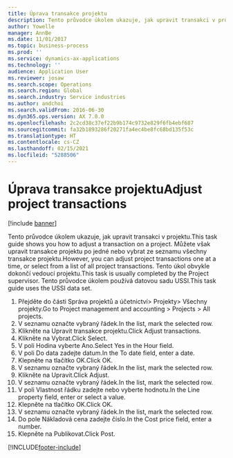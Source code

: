 ```yaml
---
title: Úprava transakce projektu
description: Tento průvodce úkolem ukazuje, jak upravit transakci v projektu.
author: Yowelle
manager: AnnBe
ms.date: 11/01/2017
ms.topic: business-process
ms.prod: ''
ms.service: dynamics-ax-applications
ms.technology: ''
audience: Application User
ms.reviewer: josaw
ms.search.scope: Operations
ms.search.region: Global
ms.search.industry: Service industries
ms.author: andchoi
ms.search.validFrom: 2016-06-30
ms.dyn365.ops.version: AX 7.0.0
ms.openlocfilehash: 2c2cd38c37ef22b9b174c9732e829f6fb4ebf687
ms.sourcegitcommit: fa32b1893286f20271fa4ec4be8fc68bd135f53c
ms.translationtype: HT
ms.contentlocale: cs-CZ
ms.lasthandoff: 02/15/2021
ms.locfileid: "5288506"
---
```

# <a name="adjust-project-transactions"></a><span data-ttu-id="3d276-103">Úprava transakce projektu</span><span class="sxs-lookup"><span data-stu-id="3d276-103">Adjust project transactions</span></span>

[!include [banner](../../includes/banner.md)]

<span data-ttu-id="3d276-104">Tento průvodce úkolem ukazuje, jak upravit transakci v projektu.</span><span class="sxs-lookup"><span data-stu-id="3d276-104">This task guide shows you how to adjust a transaction on a project.</span></span> <span data-ttu-id="3d276-105">Můžete však upravit transakce projektu po jedné nebo vybrat ze seznamu všechny transakce projektu.</span><span class="sxs-lookup"><span data-stu-id="3d276-105">However, you can adjust project transactions one at a time, or select from a list of all project transactions.</span></span> <span data-ttu-id="3d276-106">Tento úkol obvykle dokončí vedoucí projektu.</span><span class="sxs-lookup"><span data-stu-id="3d276-106">This task is usually completed by the Project supervisor.</span></span> <span data-ttu-id="3d276-107">Tento průvodce úkolem používá datovou sadu USSI.</span><span class="sxs-lookup"><span data-stu-id="3d276-107">This task guide uses the USSI data set.</span></span>

1. <span data-ttu-id="3d276-108">Přejděte do části Správa projektů a účetnictví> Projekty> Všechny projekty.</span><span class="sxs-lookup"><span data-stu-id="3d276-108">Go to Project management and accounting > Projects > All projects.</span></span> 
2. <span data-ttu-id="3d276-109">V seznamu označte vybraný řádek.</span><span class="sxs-lookup"><span data-stu-id="3d276-109">In the list, mark the selected row.</span></span> 
3. <span data-ttu-id="3d276-110">Klikněte na Upravit transakce projektu.</span><span class="sxs-lookup"><span data-stu-id="3d276-110">Click Adjust transactions.</span></span> 
4. <span data-ttu-id="3d276-111">Klikněte na Vybrat.</span><span class="sxs-lookup"><span data-stu-id="3d276-111">Click Select.</span></span> 
5. <span data-ttu-id="3d276-112">V poli Hodina vyberte Ano.</span><span class="sxs-lookup"><span data-stu-id="3d276-112">Select Yes in the Hour field.</span></span> 
6. <span data-ttu-id="3d276-113">V poli Do data zadejte datum.</span><span class="sxs-lookup"><span data-stu-id="3d276-113">In the To date field, enter a date.</span></span> 
7. <span data-ttu-id="3d276-114">Klepněte na tlačítko OK.</span><span class="sxs-lookup"><span data-stu-id="3d276-114">Click OK.</span></span> 
8. <span data-ttu-id="3d276-115">V seznamu označte vybraný řádek.</span><span class="sxs-lookup"><span data-stu-id="3d276-115">In the list, mark the selected row.</span></span> 
9. <span data-ttu-id="3d276-116">Klikněte na Upravit.</span><span class="sxs-lookup"><span data-stu-id="3d276-116">Click Adjust.</span></span> 
10. <span data-ttu-id="3d276-117">V seznamu označte vybraný řádek.</span><span class="sxs-lookup"><span data-stu-id="3d276-117">In the list, mark the selected row.</span></span> 
11. <span data-ttu-id="3d276-118">V poli Vlastnost řádku zadejte nebo vyberte hodnotu.</span><span class="sxs-lookup"><span data-stu-id="3d276-118">In the Line property field, enter or select a value.</span></span> 
12. <span data-ttu-id="3d276-119">Klepněte na tlačítko OK.</span><span class="sxs-lookup"><span data-stu-id="3d276-119">Click OK.</span></span> 
13. <span data-ttu-id="3d276-120">V seznamu označte vybraný řádek.</span><span class="sxs-lookup"><span data-stu-id="3d276-120">In the list, mark the selected row.</span></span> 
14. <span data-ttu-id="3d276-121">Do pole Nákladová cena zadejte číslo.</span><span class="sxs-lookup"><span data-stu-id="3d276-121">In the Cost price field, enter a number.</span></span> 
15. <span data-ttu-id="3d276-122">Klepněte na Publikovat.</span><span class="sxs-lookup"><span data-stu-id="3d276-122">Click Post.</span></span> 


[!INCLUDE[footer-include](../../includes/footer-banner.md)]